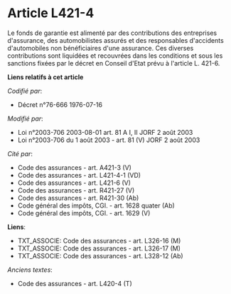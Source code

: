 # Article L421-4

Le fonds de garantie est alimenté par des contributions des entreprises d'assurance, des automobilistes assurés et des
responsables d'accidents d'automobiles non bénéficiaires d'une assurance. Ces diverses contributions sont liquidées et
recouvrées dans les conditions et sous les sanctions fixées par le décret en Conseil d'Etat prévu à l'article L. 421-6.

**Liens relatifs à cet article**

_Codifié par_:

  - Décret n°76-666 1976-07-16

_Modifié par_:

  - Loi n°2003-706 2003-08-01 art. 81 A I, II JORF 2 août 2003
  - Loi n°2003-706 du 1 août 2003 - art. 81 (V) JORF 2 août 2003

_Cité par_:

  - Code des assurances - art. A421-3 (V)
  - Code des assurances - art. L421-4-1 (VD)
  - Code des assurances - art. L421-6 (V)
  - Code des assurances - art. R421-27 (V)
  - Code des assurances - art. R421-30 (Ab)
  - Code général des impôts, CGI. - art. 1628 quater (Ab)
  - Code général des impôts, CGI. - art. 1629 (V)

**Liens**:

  - TXT_ASSOCIE: Code des assurances - art. L326-16 (M)
  - TXT_ASSOCIE: Code des assurances - art. L326-17 (M)
  - TXT_ASSOCIE: Code des assurances - art. L328-12 (Ab)

_Anciens textes_:

  - Code des assurances - art. L420-4 (T)
